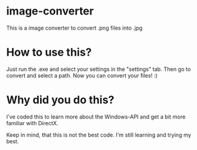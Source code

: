 # image-converter
This is a image converter to convert .png files into .jpg

<h1> How to use this? </h1>
<p> Just run the .exe and select your settings in the "settings" tab. Then go to convert and select a path. Now you can convert your files! :)</p>

<h1> Why did you do this? </h1>
<p> I've coded this to learn more about the Windows-API and get a bit more familiar with DirectX.</p>
<p> Keep in mind, that this is not the best code. I'm still learning and trying my best.</p>

<h1></h1>
